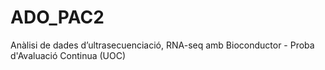 # ADO_PAC2
 Anàlisi de dades d’ultrasecuenciació, RNA-seq amb Bioconductor - Proba d'Avaluació Continua (UOC) 
